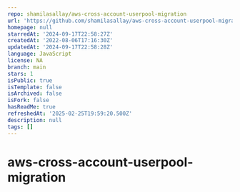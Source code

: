 ```yaml
---
repo: shamilasallay/aws-cross-account-userpool-migration
url: 'https://github.com/shamilasallay/aws-cross-account-userpool-migration'
homepage: null
starredAt: '2024-09-17T22:58:27Z'
createdAt: '2022-08-06T17:16:30Z'
updatedAt: '2024-09-17T22:58:28Z'
language: JavaScript
license: NA
branch: main
stars: 1
isPublic: true
isTemplate: false
isArchived: false
isFork: false
hasReadMe: true
refreshedAt: '2025-02-25T19:59:20.500Z'
description: null
tags: []
---
```


# aws-cross-account-userpool-migration
